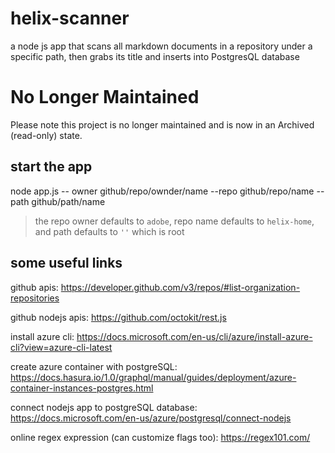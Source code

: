 # helix-scanner
a node js app that scans all markdown documents in a repository under a specific path, then grabs its title and inserts into PostgresQL database

# No Longer Maintained

Please note this project is no longer maintained and is now in an Archived
(read-only) state.

## start the app
node app.js -- owner github/repo/ownder/name --repo github/repo/name --path github/path/name
> the repo owner defaults to `adobe`, repo name defaults to `helix-home`, and path defaults to `''` which is root

## some useful links
github apis: https://developer.github.com/v3/repos/#list-organization-repositories

github nodejs apis: https://github.com/octokit/rest.js

install azure cli: https://docs.microsoft.com/en-us/cli/azure/install-azure-cli?view=azure-cli-latest

create azure container with postgreSQL: https://docs.hasura.io/1.0/graphql/manual/guides/deployment/azure-container-instances-postgres.html

connect nodejs app to postgreSQL database: https://docs.microsoft.com/en-us/azure/postgresql/connect-nodejs

online regex expression (can customize flags too): https://regex101.com/
